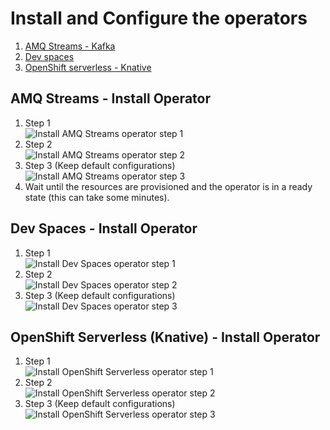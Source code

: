 # Install and Configure the operators

1. [AMQ Streams - Kafka](#amq-streams---install-operator)
2. [Dev spaces](#dev-spaces---install-operator)
3. [OpenShift serverless - Knative](#openshift-serverless--knative----install-operator)

## AMQ Streams - Install Operator
1. Step 1  
    ![Install AMQ Streams operator step 1](img/1_install_amq_streams_operator.png "Install AMQ Streams operator step 1")
2. Step 2  
   ![Install AMQ Streams operator step 2](img/1_operator_amq_streams_install.png "Install AMQ Streams operator step 2")
3. Step 3 (Keep default configurations)  
   ![Install AMQ Streams operator step 3](img/1_operator_amq_streams_configure.png "Install AMQ Streams operator step 3")
4. Wait until the resources are provisioned and the operator is in a ready state (this can take some minutes).

## Dev Spaces - Install Operator
1. Step 1  
   ![Install Dev Spaces operator step 1](img/1_operator_dev_spaces.png "Install Dev Spaces operator step 1")
2. Step 2  
   ![Install Dev Spaces operator step 2](img/1_operator_dev_spaces_install.png "Install Dev Spaces operator step 2")
3. Step 3 (Keep default configurations)    
   ![Install Dev Spaces operator step 3](img/1_operator_dev_spaces_config.png "Install Dev Spaces operator step 3")

## OpenShift Serverless (Knative) - Install Operator
1. Step 1  
   ![Install OpenShift Serverless operator step 1](img/1_operator_serverless.png "Install OpenShift Serverless operator step 1")
2. Step 2  
   ![Install OpenShift Serverless operator step 2](img/1_operator_serverless_install.png "Install OpenShift Serverless operator step 2")
3. Step 3 (Keep default configurations)  
   ![Install OpenShift Serverless operator step 3](img/1_operator_serverless_config.png "Install OpenShift Serverless operator step 3")

